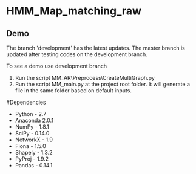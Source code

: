 # HMM_Map_matching_raw

## Demo
The branch 'development' has the latest updates. The master branch is updated after testing codes on the development branch.

To see a demo use development branch

1. Run the script MM_AR\Preprocess\CreateMultiGraph.py
2. Run the script MM_main.py at the project root folder. It will generate a file in the same folder based on default inputs.

#Dependencies
* Python - 2.7
* Anaconda 2.0.1
* NumPy - 1.8.1
* SciPy - 0.14.0
* NetworkX - 1.9
* Fiona - 1.5.0
* Shapely - 1.3.2
* PyProj - 1.9.2
* Pandas - 0.14.1 

